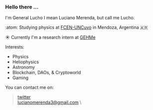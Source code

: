 ### Hello there ... 

I'm General Lucho I mean Luciano Merenda, but call me Lucho. 

:atom: Studying physics at [FCEN-UNCuyo](https://fcen.uncuyo.edu.ar) in Mendoza, Argentina 🇦🇷 

☀️ Currently I'm a research intern at [GEHMe](https://sites.google.com/um.edu.ar/gehme/home)

Interests:
  + Physics
  + Heliophysics
  + Astronomy
  + Blockchain, DAOs, & Cryptoworld
  + Gaming

You can contact me on:
> [twitter](https://twitter.com/LuchoMerenda) \
> lucianomerenda3@gmail.com \
